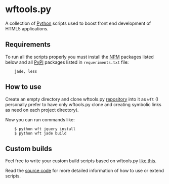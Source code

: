 wftools.py
==========

A collection of [Python](http://python.org) scripts used to boost front end
development of HTML5 applications.

Requirements
------------

To run all the scripts properly you must install the [NPM](https://npmjs.org)
packages listed below and all [PyPI](http://pypi.python.org/pypi) packages
listed in `requeriments.txt` file:

        jade, less

How to use
----------

Create an empty directory and clone wftools.py
[repository](https://github.com/ademilsonfp/wftools.py) into it as `wft` (I
personally prefer to have only wftools.py clone and creating symbolic links as
need on each project directory).

Now you can run commands like:

        $ python wft jquery install
        $ python wft jade build

Custom builds
-------------

Feel free to write your custom build scripts based on wftools.py
[like this](https://gist.github.com/ademilsonfp/0c025e43ac4f2c78fec3).

Read the [source code](https://github.com/ademilsonfp/wftools.py) for more
detailed information of how to use or extend scripts.
